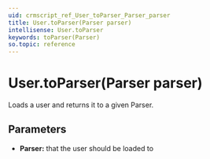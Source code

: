 ```yaml
---
uid: crmscript_ref_User_toParser_Parser_parser
title: User.toParser(Parser parser)
intellisense: User.toParser
keywords: toParser(Parser)
so.topic: reference
---
```


# User.toParser(Parser parser)

Loads a user and returns it to a given Parser.

## Parameters

* **Parser:** that the user should be loaded to

